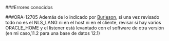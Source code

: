 ###Errores conocidos

###ORA-12705
Además de lo indicado por [Burleson](http://www.dba-oracle.com/t_ora_12705_resolution.htm "Burleson"),
si una vez revisado todo no es el NLS_LANG ni en el host ni en el cliente,
revisar si hay varios ORACLE_HOME y el listener está levantado
con el software de otra versión (en mi caso,11.2 para una base de datos 12.1)
